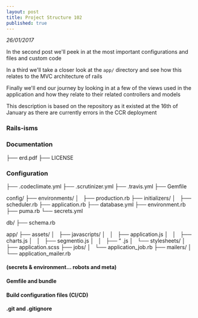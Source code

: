 ```yaml
---
layout: post
title: Project Structure 102
published: true
---
```


_26/01/2017_

In the second post we'll peek in at the most important configurations and files and custom code

In a third we'll take a closer look at the ```app/``` directory and see how this relates to the MVC architecture of rails

Finally we'll end our journey by looking in at a few of the views used in the application and how they relate to their related controllers and models

This description is based on the repository as it existed at the 16th of January as there are currently errors in the CCR deployment

### Rails-isms


### Documentation
├── erd.pdf
├── LICENSE


### Configuration


├── .codeclimate.yml
├── .scrutinizer.yml
├── .travis.yml
├── Gemfile

config/
├── environments/
│   ├── production.rb
├── initializers/
│   ├── scheduler.rb
├── application.rb
├── database.yml
├── environment.rb
├── puma.rb
└── secrets.yml

db/
├── schema.rb

app/
├── assets/
│   ├── javascripts/
│   │   ├── application.js
│   │   ├── charts.js
│   │   ├── segmentio.js
│   │   ├──     "    .js
│   └── stylesheets/
│       ├── application.scss
├── jobs/
│   └── application_job.rb
├── mailers/
│   └── application_mailer.rb


####  (secrets & environment... robots and meta)

#### Gemfile and bundle

#### Build configuration files (CI/CD)

#### .git and .gitignore
